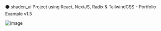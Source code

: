 ⚫ shadcn_ui Project using React, NextJS, Radix & TailwindCSS - Portfolio Example v1.5

![image](https://github.com/vtonu/ShadCN_UI/assets/56773210/827cfa23-98bb-45cd-bb98-8689bc6a63e6)
